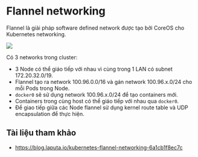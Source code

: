 # Flannel networking
Flannel là giải pháp software defined network được tạo bởi CoreOS cho Kubernetes networking.

<img src=https://i.imgur.com/oOnWTdf.png>

Có 3 networks trong cluster:
- 3 Node có thể giáo tiếp với nhau vì cùng trong 1 LAN có subnet 172.20.32.0/19.
- Flannel tạo ra network 100.96.0.0/16 và gán network 100.96.x.0/24 cho mỗi Pods trong Node.
- `docker0` sẽ sử dụng network 100.96.x.0/24 để tạo containers mới.
- Containers trong cùng host có thể giáo tiếp với nhau qua `docker0`.
- Để giao tiếp giữa các Node flannel sử dụng kernel route table và UDP encapsulation để thực hiện.


## Tài liệu tham khảo
- https://blog.laputa.io/kubernetes-flannel-networking-6a1cb1f8ec7c
